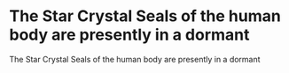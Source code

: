 # The Star Crystal Seals of the human body are presently in a dormant

The Star Crystal Seals of the human body are presently in a dormant